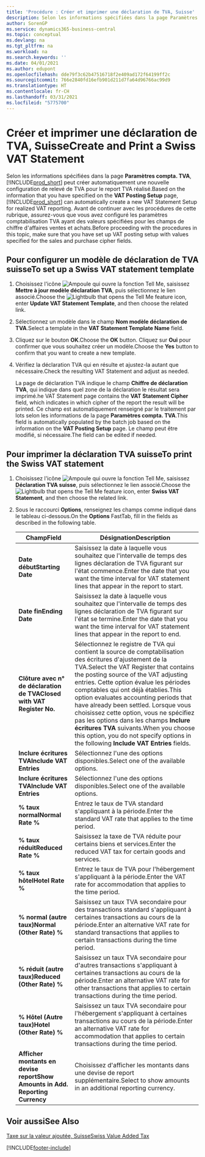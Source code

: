 ```yaml
---
title: 'Procédure : Créer et imprimer une déclaration de TVA, Suisse'
description: Selon les informations spécifiées dans la page Paramètres compta. TVA, Business Central peut créer automatiquement une nouvelle configuration de relevé de TVA pour le report TVA réalisé. Avant de continuer avec les procédures de cette rubrique, assurez-vous que vous avez configuré les paramètres comptabilisation TVA ayant des valeurs spécifiées pour les champs de chiffre d'affaires ventes et achats.
author: SorenGP
ms.service: dynamics365-business-central
ms.topic: conceptual
ms.devlang: na
ms.tgt_pltfrm: na
ms.workload: na
ms.search.keywords: ''
ms.date: 04/01/2021
ms.author: edupont
ms.openlocfilehash: dde79f3c62b47516718f2e409ad172f64199ff2c
ms.sourcegitcommit: 766e2840fd16efb901d211d7fa64d96766ac99d9
ms.translationtype: HT
ms.contentlocale: fr-CH
ms.lasthandoff: 03/31/2021
ms.locfileid: "5775700"
---
```

# <a name="create-and-print-a-swiss-vat-statement"></a><span data-ttu-id="5aa0f-104">Créer et imprimer une déclaration de TVA, Suisse</span><span class="sxs-lookup"><span data-stu-id="5aa0f-104">Create and Print a Swiss VAT Statement</span></span>
<span data-ttu-id="5aa0f-105">Selon les informations spécifiées dans la page **Paramètres compta. TVA**, [!INCLUDE[prod_short](../../includes/prod_short.md)] peut créer automatiquement une nouvelle configuration de relevé de TVA pour le report TVA réalisé.</span><span class="sxs-lookup"><span data-stu-id="5aa0f-105">Based on the information that you have specified on the **VAT Posting Setup** page, [!INCLUDE[prod_short](../../includes/prod_short.md)] can automatically create a new VAT Statement Setup for realized VAT reporting.</span></span> <span data-ttu-id="5aa0f-106">Avant de continuer avec les procédures de cette rubrique, assurez-vous que vous avez configuré les paramètres comptabilisation TVA ayant des valeurs spécifiées pour les champs de chiffre d'affaires ventes et achats.</span><span class="sxs-lookup"><span data-stu-id="5aa0f-106">Before proceeding with the procedures in this topic, make sure that you have set up VAT posting setup with values specified for the sales and purchase cipher fields.</span></span>  

## <a name="to-set-up-a-swiss-vat-statement-template"></a><span data-ttu-id="5aa0f-107">Pour configurer un modèle de déclaration de TVA suisse</span><span class="sxs-lookup"><span data-stu-id="5aa0f-107">To set up a Swiss VAT statement template</span></span>  

1.  <span data-ttu-id="5aa0f-108">Choisissez l'icône ![Ampoule qui ouvre la fonction Tell Me](../../media/ui-search/search_small.png "Dites-moi ce que vous voulez faire"), saisissez **Mettre à jour modèle déclaration TVA**, puis sélectionnez le lien associé.</span><span class="sxs-lookup"><span data-stu-id="5aa0f-108">Choose the ![Lightbulb that opens the Tell Me feature](../../media/ui-search/search_small.png "Tell me what you want to do") icon, enter **Update VAT Statement Template**, and then choose the related link.</span></span>  
2.  <span data-ttu-id="5aa0f-109">Sélectionnez un modèle dans le champ **Nom modèle déclaration de TVA**.</span><span class="sxs-lookup"><span data-stu-id="5aa0f-109">Select a template in the **VAT Statement Template Name** field.</span></span>
3.  <span data-ttu-id="5aa0f-110">Cliquez sur le bouton **OK**.</span><span class="sxs-lookup"><span data-stu-id="5aa0f-110">Choose the **OK** button.</span></span> <span data-ttu-id="5aa0f-111">Cliquez sur **Oui** pour confirmer que vous souhaitez créer un modèle.</span><span class="sxs-lookup"><span data-stu-id="5aa0f-111">Choose the **Yes** button to confirm that you want to create a new template.</span></span>  
4.  <span data-ttu-id="5aa0f-112">Vérifiez la déclaration TVA qui en résulte et ajustez-la autant que nécessaire.</span><span class="sxs-lookup"><span data-stu-id="5aa0f-112">Check the resulting VAT Statement and adjust as needed.</span></span>  

     <span data-ttu-id="5aa0f-113">La page de déclaration TVA indique le champ **Chiffre de déclaration TVA**, qui indique dans quel zone de la déclaration le résultat sera imprimé.</span><span class="sxs-lookup"><span data-stu-id="5aa0f-113">he VAT Statement page contains the **VAT Statement Cipher** field, which indicates in which cipher of the report the result will be printed.</span></span> <span data-ttu-id="5aa0f-114">Ce champ est automatiquement renseigné par le traitement par lots selon les informations de la page **Paramètres compta. TVA**.</span><span class="sxs-lookup"><span data-stu-id="5aa0f-114">This field is automatically populated by the batch job based on the information on the **VAT Posting Setup** page.</span></span> <span data-ttu-id="5aa0f-115">Le champ peut être modifié, si nécessaire.</span><span class="sxs-lookup"><span data-stu-id="5aa0f-115">The field can be edited if needed.</span></span>  

## <a name="to-print-the-swiss-vat-statement"></a><span data-ttu-id="5aa0f-116">Pour imprimer la déclaration TVA suisse</span><span class="sxs-lookup"><span data-stu-id="5aa0f-116">To print the Swiss VAT statement</span></span>  

1.  <span data-ttu-id="5aa0f-117">Choisissez l'icône ![Ampoule qui ouvre la fonction Tell Me](../../media/ui-search/search_small.png "Dites-moi ce que vous voulez faire"), saisissez **Déclaration TVA suisse**, puis sélectionnez le lien associé.</span><span class="sxs-lookup"><span data-stu-id="5aa0f-117">Choose the ![Lightbulb that opens the Tell Me feature](../../media/ui-search/search_small.png "Tell me what you want to do") icon, enter **Swiss VAT Statement**, and then choose the related link.</span></span>  
2.  <span data-ttu-id="5aa0f-118">Sous le raccourci **Options**, renseignez les champs comme indiqué dans le tableau ci-dessous.</span><span class="sxs-lookup"><span data-stu-id="5aa0f-118">On the **Options** FastTab, fill in the fields as described in the following table.</span></span>  

    |<span data-ttu-id="5aa0f-119">Champ</span><span class="sxs-lookup"><span data-stu-id="5aa0f-119">Field</span></span>|<span data-ttu-id="5aa0f-120">Désignation</span><span class="sxs-lookup"><span data-stu-id="5aa0f-120">Description</span></span>|  
    |---------------------------------|---------------------------------------|  
    |<span data-ttu-id="5aa0f-121">**Date début**</span><span class="sxs-lookup"><span data-stu-id="5aa0f-121">**Starting Date**</span></span>|<span data-ttu-id="5aa0f-122">Saisissez la date à laquelle vous souhaitez que l'intervalle de temps des lignes déclaration de TVA figurant sur l'état commence.</span><span class="sxs-lookup"><span data-stu-id="5aa0f-122">Enter the date that you want the time interval for VAT statement lines that appear in the report to start.</span></span>|  
    |<span data-ttu-id="5aa0f-123">**Date fin**</span><span class="sxs-lookup"><span data-stu-id="5aa0f-123">**Ending Date**</span></span>|<span data-ttu-id="5aa0f-124">Saisissez la date à laquelle vous souhaitez que l'intervalle de temps des lignes déclaration de TVA figurant sur l'état se termine.</span><span class="sxs-lookup"><span data-stu-id="5aa0f-124">Enter the date that you want the time interval for VAT statement lines that appear in the report to end.</span></span>|  
    |<span data-ttu-id="5aa0f-125">**Clôture avec n° de déclaration de TVA**</span><span class="sxs-lookup"><span data-stu-id="5aa0f-125">**Closed with VAT Register No.**</span></span>|<span data-ttu-id="5aa0f-126">Sélectionnez le registre de TVA qui contient la source de comptabilisation des écritures d'ajustement de la TVA.</span><span class="sxs-lookup"><span data-stu-id="5aa0f-126">Select the VAT Register that contains the posting source of the VAT adjusting entries.</span></span> <span data-ttu-id="5aa0f-127">Cette option évalue les périodes comptables qui ont déjà établies.</span><span class="sxs-lookup"><span data-stu-id="5aa0f-127">This option evaluates accounting periods that have already been settled.</span></span> <span data-ttu-id="5aa0f-128">Lorsque vous choisissez cette option, vous ne spécifiez pas les options dans les champs **Inclure écritures TVA** suivants.</span><span class="sxs-lookup"><span data-stu-id="5aa0f-128">When you choose this option, you do not specify options in the following **Include VAT Entries** fields.</span></span>|  
    |<span data-ttu-id="5aa0f-129">**Inclure écritures TVA**</span><span class="sxs-lookup"><span data-stu-id="5aa0f-129">**Include VAT Entries**</span></span>|<span data-ttu-id="5aa0f-130">Sélectionnez l'une des options disponibles.</span><span class="sxs-lookup"><span data-stu-id="5aa0f-130">Select one of the available options.</span></span>|  
    |<span data-ttu-id="5aa0f-131">**Inclure écritures TVA**</span><span class="sxs-lookup"><span data-stu-id="5aa0f-131">**Include VAT Entries**</span></span>|<span data-ttu-id="5aa0f-132">Sélectionnez l'une des options disponibles.</span><span class="sxs-lookup"><span data-stu-id="5aa0f-132">Select one of the available options.</span></span>|  
    |<span data-ttu-id="5aa0f-133">**% taux normal**</span><span class="sxs-lookup"><span data-stu-id="5aa0f-133">**Normal Rate %**</span></span>|<span data-ttu-id="5aa0f-134">Entrez le taux de TVA standard s'appliquant à la période.</span><span class="sxs-lookup"><span data-stu-id="5aa0f-134">Enter the standard VAT rate that applies to the time period.</span></span>|  
    |<span data-ttu-id="5aa0f-135">**% taux réduit**</span><span class="sxs-lookup"><span data-stu-id="5aa0f-135">**Reduced Rate %**</span></span>|<span data-ttu-id="5aa0f-136">Saisissez la taxe de TVA réduite pour certains biens et services.</span><span class="sxs-lookup"><span data-stu-id="5aa0f-136">Enter the reduced VAT tax for certain goods and services.</span></span>|  
    |<span data-ttu-id="5aa0f-137">**% taux hôtel**</span><span class="sxs-lookup"><span data-stu-id="5aa0f-137">**Hotel Rate %**</span></span>|<span data-ttu-id="5aa0f-138">Entrez le taux de TVA pour l'hébergement s'appliquant à la période.</span><span class="sxs-lookup"><span data-stu-id="5aa0f-138">Enter the VAT rate for accommodation that applies to the time period.</span></span>|  
    |<span data-ttu-id="5aa0f-139">**% normal (autre taux)**</span><span class="sxs-lookup"><span data-stu-id="5aa0f-139">**Normal (Other Rate) %**</span></span>|<span data-ttu-id="5aa0f-140">Saisissez un taux TVA secondaire pour des transactions standard s'appliquant à certaines transactions au cours de la période.</span><span class="sxs-lookup"><span data-stu-id="5aa0f-140">Enter an alternative VAT rate for standard transactions that applies to certain transactions during the time period.</span></span>|  
    |<span data-ttu-id="5aa0f-141">**% réduit (autre taux)**</span><span class="sxs-lookup"><span data-stu-id="5aa0f-141">**Reduced (Other Rate) %**</span></span>|<span data-ttu-id="5aa0f-142">Saisissez un taux TVA secondaire pour d'autres transactions s'appliquant à certaines transactions au cours de la période.</span><span class="sxs-lookup"><span data-stu-id="5aa0f-142">Enter an alternative VAT rate for other transactions that applies to certain transactions during the time period.</span></span>|  
    |<span data-ttu-id="5aa0f-143">**% Hôtel (Autre taux)**</span><span class="sxs-lookup"><span data-stu-id="5aa0f-143">**Hotel (Other Rate) %**</span></span>|<span data-ttu-id="5aa0f-144">Saisissez un taux TVA secondaire pour l'hébergement s'appliquant à certaines transactions au cours de la période.</span><span class="sxs-lookup"><span data-stu-id="5aa0f-144">Enter an alternative VAT rate for accommodation that applies to certain transactions during the time period.</span></span>|  
    |<span data-ttu-id="5aa0f-145">**Afficher montants en devise report**</span><span class="sxs-lookup"><span data-stu-id="5aa0f-145">**Show Amounts in Add. Reporting Currency**</span></span>|<span data-ttu-id="5aa0f-146">Choisissez d'afficher les montants dans une devise de report supplémentaire.</span><span class="sxs-lookup"><span data-stu-id="5aa0f-146">Select to show amounts in an additional reporting currency.</span></span>|  

## <a name="see-also"></a><span data-ttu-id="5aa0f-147">Voir aussi</span><span class="sxs-lookup"><span data-stu-id="5aa0f-147">See Also</span></span>  
 [<span data-ttu-id="5aa0f-148">Taxe sur la valeur ajoutée, Suisse</span><span class="sxs-lookup"><span data-stu-id="5aa0f-148">Swiss Value Added Tax</span></span>](swiss-value-added-tax.md)


[!INCLUDE[footer-include](../../includes/footer-banner.md)]